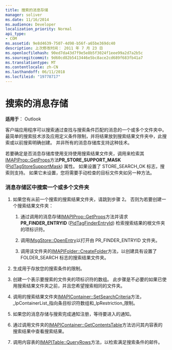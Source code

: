 ```yaml
---
title: 搜索的消息存储
manager: soliver
ms.date: 11/16/2014
ms.audience: Developer
localization_priority: Normal
api_type:
- COM
ms.assetid: 9e8d4639-7507-4d98-b56f-a65be369dc40
description: 上次修改时间： 2011 年 7 月 23 日
ms.openlocfilehash: 90ed7da43d7f9e5e8b5f3024f1eee99a2d7a2b5c
ms.sourcegitcommit: 9d60cd82b5413446e5bc8ace2cd689f683fb41a7
ms.translationtype: MT
ms.contentlocale: zh-CN
ms.lasthandoff: 06/11/2018
ms.locfileid: "19778717"
---
```

# <a name="searching-a-message-store"></a>搜索的消息存储

**适用于**： Outlook 
  
客户端应用程序可以搜索通过查找与搜索条件匹配的消息的一个或多个文件夹中。 最简单的搜索技术涉及应用定义条件限制，并将结果放到搜索结果文件夹中，此搜索或以前搜索明确创建。 并非所有的消息存储库支持这种技术。 

若要确定是否消息存储库使用支持使用搜索结果文件夹，调用来检索其[IMAPIProp::GetProps](imapiprop-getprops.md)方法**PR\_STORE_SUPPORT_MASK** ([PidTagStoreSupportMask](pidtagstoresupportmask-canonical-property.md)) 属性。 如果设置了 STORE_SEARCH_OK 标志，搜索则支持。 如果它未设置，您将需要手动检查的目标文件夹如另一种方法。
  
### <a name="to-search-one-or-more-folders-in-a-message-store"></a>消息存储区中搜索一个或多个文件夹
  
1. 如果您有从前一个搜索的搜索结果文件夹，请跳到步骤 2。 否则为若要创建一个搜索结果文件夹：
    
    1. 通过调用的消息存储[IMAPIProp::GetProps](imapiprop-getprops.md)方法并请求**PR_FINDER_ENTRYID** ([PidTagFinderEntryId](pidtagfinderentryid-canonical-property.md)) 检索搜索结果的根文件夹的项标识符。
        
    2. 调用[IMsgStore::OpenEntry](imsgstore-openentry.md)以打开由 PR_FINDER_ENTRYID 文件夹。 
        
    3. 调用该文件夹的[IMAPIFolder::CreateFolder](imapifolder-createfolder.md)方法，以创建具有设置了 FOLDER_SEARCH 标志的搜索结果文件夹。 
    
2. 生成用于存放您的搜索条件的限制。 
    
3. 创建一个表示要搜索的文件夹的项标识符的数组。 此步骤是不必要的如果已使用搜索结果文件夹之前，并且您希望搜索相同的文件夹。
    
4. 调用的搜索结果文件夹[IMAPIContainer::SetSearchCriteria](imapicontainer-setsearchcriteria.md)方法， _lpContainerList_指向条目标识符数组和_lpRestriction_限制。 
    
5. 如果您的消息存储与搜索完成通知注册，等待要进入的通知。
    
6. 通过调用文件夹的[IMAPIContainer::GetContentsTable](imapicontainer-getcontentstable.md)方法访问其内容表的搜索结果中查看搜索结果。 
    
7. 调用内容表的[IMAPITable::QueryRows](imapitable-queryrows.md)方法，以检索满足搜索条件的邮件。 
    


